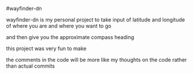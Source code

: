 #wayfinder-dn

wayfinder-dn is my personal project to take input of latitude and longitude of where you are
and where you want to go

and then give you the approximate compass heading

this project was very fun to make

the comments in the code will be more like my thoughts on the code
rather than actual commits

